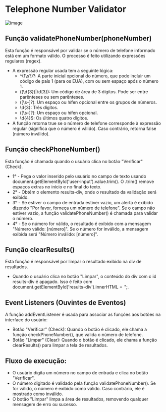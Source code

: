 # Telephone Number Validator
![image](https://github.com/user-attachments/assets/6ab64776-d6ad-42f0-9d74-cd60eb9532c5)


## Função validatePhoneNumber(phoneNumber)
Esta função é responsável por validar se o número de telefone informado está em um formato válido. O processo é feito utilizando expressões regulares (regex).
- A expressão regular usada tem a seguinte lógica:
   - ^(1\s?)?: A parte inicial opcional do número, que pode incluir um código de país 1 (para os EUA), com ou sem espaço após o número 1.
   - (\(\d{3}\)|\d{3}): Um código de área de 3 dígitos. Pode ser entre parênteses ou sem parênteses.
   - ([\s\-]?): Um espaço ou hífen opcional entre os grupos de números.
   - \d{3}: Três dígitos.
   - ([\s\-]?): Um espaço ou hífen opcional.
   - \d{4}$: Os últimos quatro dígitos.
- A função retorna true se o número de telefone corresponde à expressão regular (significa que o número é válido). Caso contrário, retorna false (número inválido).
## Função checkPhoneNumber()
Esta função é chamada quando o usuário clica no botão "Verificar" (Check).
- 1° - Pega o valor inserido pelo usuário no campo de texto usando document.getElementById('user-input').value.trim(). O .trim() remove espaços extras no início e no final do texto.
- 2° - Obtém o elemento results-div, onde o resultado da validação será exibido.
- 3° - Se estiver o campo de entrada estiver vazio, um alerta é exibido dizendo "Por favor, forneça um número de telefone". Se o campo não estiver vazio, a função validatePhoneNumber() é chamada para validar o número.
- 4° - Se o número for válido, o resultado é exibido com a mensagem "Número válido: [número]". Se o número for inválido, a mensagem exibida será "Número inválido: [número]".
## Função clearResults()
  Esta função é responsável por limpar o resultado exibido na div de resultados.
  - Quando o usuário clica no botão "Limpar", o conteúdo do div com o id results-div é apagado. Isso é feito com document.getElementById('results-div').innerHTML = '';.
## Event Listeners (Ouvintes de Eventos)
A função addEventListener é usada para associar as funções aos botões na interface do usuário:
- Botão "Verificar" (Check): Quando o botão é clicado, ele chama a função checkPhoneNumber(), que valida o número de telefone.
- Botão "Limpar" (Clear): Quando o botão é clicado, ele chama a função clearResults() para limpar a tela de resultados.
## Fluxo de execução:
- O usuário digita um número no campo de entrada e clica no botão "Verificar".
- O número digitado é validado pela função validatePhoneNumber(). Se for válido, o número é exibido como válido. Caso contrário, ele é mostrado como inválido.
- O botão "Limpar" limpa a área de resultados, removendo qualquer mensagem de erro ou sucesso.
  
